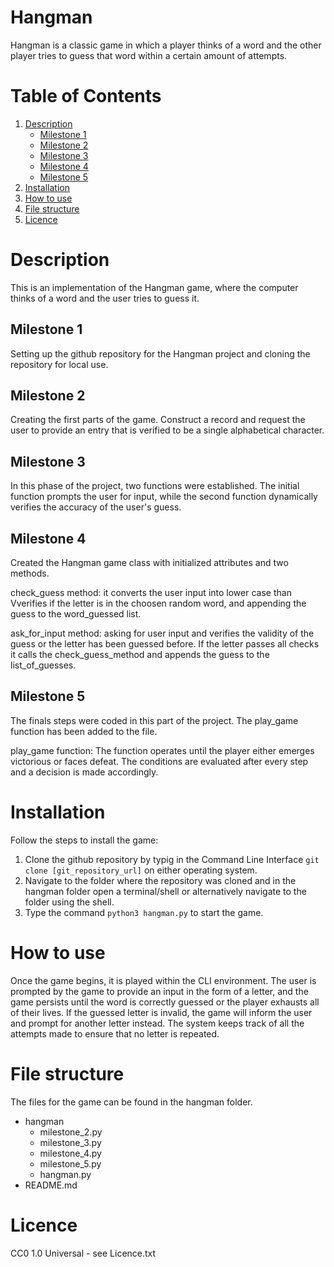 # Hangman
Hangman is a classic game in which a player thinks of a word and the other player tries to guess that word within a certain amount of attempts.

# Table of Contents
1. [Description](#description)
    - [Milestone 1](#milestone-1)
    - [Milestone 2](#milestone-2)
    - [Milestone 3](#milestone-3)
    - [Milestone 4](#milestone-4)
    - [Milestone 5](#milestone-5)
2. [Installation](#installation)
3. [How to use](#how-to-use)
4. [File structure](#file-structure)
5. [Licence](#licence)

# Description

This is an implementation of the Hangman game, where the computer thinks of a word and the user tries to guess it.

## Milestone 1

Setting up the github repository for the Hangman project and cloning the repository for local use.

## Milestone 2

Creating the first parts of the game.
Construct a record and request the user to provide an entry that is verified to be a single alphabetical character.

## Milestone 3

In this phase of the project, two functions were established. The initial function prompts the user for input,
while the second function dynamically verifies the accuracy of the user's guess. 

## Milestone 4

Created the Hangman game class with initialized attributes and two methods.

check_guess method: it converts the user input into lower case than Vverifies if the letter is in the choosen random word,
                    and appending the guess to the word_guessed list.

ask_for_input method: asking for user input and verifies the validity of the guess or the letter has been guessed before.
                    If the letter passes all checks it calls the check_guess_method and appends the guess to the list_of_guesses.

## Milestone 5

The finals steps were coded in this part of the project.
The play_game function has been added to the file.

play_game function: The function operates until the player either emerges victorious or faces defeat.
                    The conditions are evaluated after every step and a decision is made accordingly. 

# Installation 

Follow the steps to install the game:

1. Clone the github repository by typig in the Command Line Interface ```git clone [git_repository_url]``` on either operating system.
2. Navigate to the folder where the repository was cloned and in the hangman folder open a terminal/shell or alternatively navigate to the folder using the shell.
3. Type the command  ```python3 hangman.py``` to start the game.

# How to use

Once the game begins, it is played within the CLI environment. 
The user is prompted by the game to provide an input in the form of a letter, and the game persists until the word is correctly guessed
or the player exhausts all of their lives.
If the guessed letter is invalid, the game will inform the user and prompt for another letter instead.
The system keeps track of all the attempts made to ensure that no letter is repeated.

# File structure

The files for the game can be found in the hangman folder.

- hangman
    - milestone_2.py
    - milestone_3.py
    - milestone_4.py
    - milestone_5.py
    - hangman.py
- README.md

# Licence

CC0 1.0 Universal - see Licence.txt